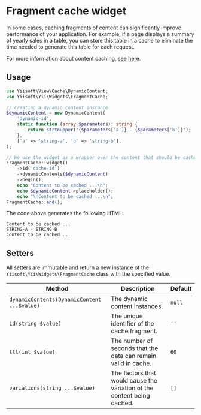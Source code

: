 # Fragment cache widget

In some cases, caching fragments of content can significantly improve performance of your application. For example,
if a page displays a summary of yearly sales in a table, you can store this table in a cache to eliminate the time
needed to generate this table for each request.

For more information about content caching,
[see here](https://github.com/yiisoft/view/blob/master/docs/basic-functionality.md#content-caching).

## Usage

```php
use Yiisoft\View\Cache\DynamicContent;
use Yiisoft\Yii\Widgets\FragmentCache;

// Creating a dynamic content instance
$dynamicContent = new DynamicContent(
    'dynamic-id',
    static function (array $parameters): string {
        return strtoupper("{$parameters['a']} - {$parameters['b']}");
    },
    ['a' => 'string-a', 'b' => 'string-b'],
);

// We use the widget as a wrapper over the content that should be cached:
FragmentCache::widget()
    ->id('cache-id')
    ->dynamicContents($dynamicContent)
    ->begin();
    echo "Content to be cached ...\n";
    echo $dynamicContent->placeholder();
    echo "\nContent to be cached ...\n";
FragmentCache::end();
```

The code above generates the following HTML:

```
Content to be cached ...
STRING-A - STRING-B
Content to be cached ...
```

## Setters

All setters are immutable and return a new instance of the `Yiisoft\Yii\Widgets\FragmentCache`
class with the specified value.

Method | Description | Default
-------|-------------|---------
`dynamicContents(DynamicContent ...$value)` | The dynamic content instances. | `null`
`id(string $value)` | The unique identifier of the cache fragment. | `''`
`ttl(int $value)` | The number of seconds that the data can remain valid in cache. | `60`
`variations(string ...$value)` | The factors that would cause the variation of the content being cached. | `[]`
